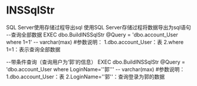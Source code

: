 # INSSqlStr
SQL Server使用存储过程导出sql
使用SQL Server存储过程将数据导出为sql语句
--查询全部数据
EXEC dbo.BuildINSSqlStr @Query = 'dbo.account_User where 1=1' -- varchar(max)
  #参数说明：
  1.dbo.account_User：表
  2.where 1=1：表示查询全部数据
  
--带条件查询（查询用户为‘郭’的信息）
EXEC dbo.BuildINSSqlStr @Query = 'dbo.account_User where LoginName=''郭''' -- varchar(max)
  #参数说明：
  1.dbo.account_User：表
  2.LoginName=''郭''：查询登录为郭的数据
